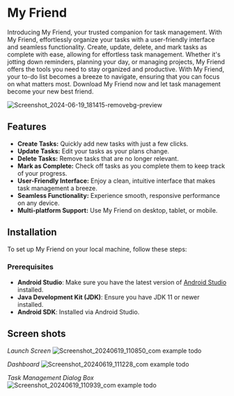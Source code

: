 # My Friend 
Introducing My Friend, your trusted companion for task management. With My Friend, effortlessly organize your tasks with a user-friendly interface and seamless functionality. Create, update, delete, and mark tasks as complete with ease, allowing for effortless task management. Whether it's jotting down reminders, planning your day, or managing projects, My Friend offers the tools you need to stay organized and productive. With My Friend, your to-do list becomes a breeze to navigate, ensuring that you can focus on what matters most. Download My Friend now and let task management become your new best friend.

![Screenshot_2024-06-19_181415-removebg-preview](https://github.com/bhashanasirimanna/My-Friend-Todo-app/assets/146844863/4fc1b66b-91c5-4ce8-8447-9110209b4c78)

## Features
- **Create Tasks:** Quickly add new tasks with just a few clicks.
- **Update Tasks:** Edit your tasks as your plans change.
- **Delete Tasks:** Remove tasks that are no longer relevant.
- **Mark as Complete:** Check off tasks as you complete them to keep track of your progress.
- **User-Friendly Interface:** Enjoy a clean, intuitive interface that makes task management a breeze.
- **Seamless Functionality:** Experience smooth, responsive performance on any device.
- **Multi-platform Support:** Use My Friend on desktop, tablet, or mobile.

## Installation

To set up My Friend on your local machine, follow these steps:

### Prerequisites

- **Android Studio**: Make sure you have the latest version of [Android Studio](https://developer.android.com/studio) installed.
- **Java Development Kit (JDK)**: Ensure you have JDK 11 or newer installed.
- **Android SDK**: Installed via Android Studio.

## Screen shots

*Launch Screen*
![Screenshot_20240619_110850_com example todo](https://github.com/bhashanasirimanna/My-Friend-app/assets/146844863/d941dcf3-b50d-47fa-88f7-5bd294a8ac48)

*Dashboard*
![Screenshot_20240619_111228_com example todo](https://github.com/bhashanasirimanna/My-Friend-app/assets/146844863/62c5422f-bf55-4cc9-b748-e918034a9556)

*Task Management Dialog Box*
![Screenshot_20240619_110939_com example todo](https://github.com/bhashanasirimanna/My-Friend-app/assets/146844863/c2911268-4844-40f1-b7a1-f7477b0c217d)
